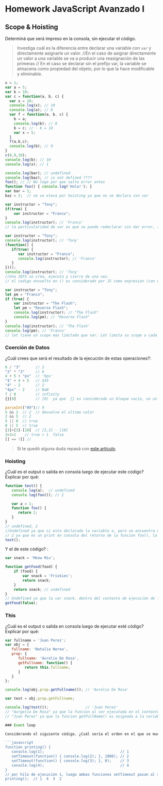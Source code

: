 
# Homework JavaScript Avanzado I

## Scope & Hoisting

Determiná que será impreso en la consola, sin ejecutar el código.

> Investiga cuál es la diferencia entre declarar una variable con `var` y directamente asignarle un valor.
//En el caso de asignar directamente un valor a una variable se va a producir una reasignación de las primeras
// En el caso se declarar sin el prefijo var, la variable se almacena como propiedad del objeto, por lo que la hace modificable y eliminable.

```javascript
x = 1;
var a = 5;
var b = 10;
var c = function(a, b, c) {
  var x = 10;
  console.log(x); // 10
  console.log(a); // 8
  var f = function(a, b, c) {
    b = a; 
    console.log(b); // 8
    b = c; // - b = 10
    var x = 5;
  }
  f(a,b,c);
  console.log(b); // 9
}
c(8,9,10);
console.log(b); // 10
console.log(x); // 1
```

```javascript
console.log(bar); // undefined
console.log(baz); // is not defined ????
foo(); // // No lega por que salta error antes
function foo() { console.log('Hola!'); }
var bar = 1;
baz = 2;  // no se eleva por hoisting ya que no se declara con var
```

```javascript
var instructor = "Tony";
if(true) {
    var instructor = "Franco";
}
console.log(instructor); // 'Franco'
// la particularidad de var es que se puede redeclarar sin dar error, instructor dentro de if redeclara la variabe global.
```

```javascript
var instructor = "Tony";
console.log(instructor); // 'Tony'
(function() {
   if(true) {
      var instructor = "Franco";
      console.log(instructor); // 'Franco'
   }
})();
console.log(instructor); // 'Tony'
//Una IEFS se crea, ejecuta y cierra de una vez.
// el codigo envuelto en () es considerado por JS como expresion (con un contexto)
```

```javascript
var instructor = "Tony";
let pm = "Franco";
if (true) {
    var instructor = "The Flash";
    let pm = "Reverse Flash";
    console.log(instructor); // "The Flash"
    console.log(pm); // "Reverse Flash"
}
console.log(instructor); // 'The Flash'
console.log(pm); // 'Franco'
// let tiene un scope mas limitado que var. Let limita su scope a cada nueblo bloque ({}), mientras que var solo en un nuevo contexto de ejecucion.
```
### Coerción de Datos

¿Cuál crees que será el resultado de la ejecución de estas operaciones?:

```javascript
6 / "3"       // 2
"2" * "3"     // 6
4 + 5 + "px"  // '9px'
"$" + 4 + 5   // $45
"4" - 2       // 2
"4px" - 2     // NaN
7 / 0         // infinity
{}[0]         // [0]  ya que  {} es considerado un bloque vacio, no un objeto vacio

parseInt("09")// 9
5 && 2  // 2  // devuelve el ultimo valor
2 && 5  // 2
5 || 0  // true
0 || 5  // true
[3]+[3]-[10]  // [3,3] - [10]
3>2>1    // true > 1  false
[] == ![] // 
```

> Si te quedó alguna duda repasá con [este artículo](http://javascript.info/tutorial/object-conversion).


### Hoisting

¿Cuál es el output o salida en consola luego de ejecutar este código? Explicar por qué:

```javascript
function test() {
   console.log(a);  // undefined
   console.log(foo()); // 2

   var a = 1;
   function foo() {
      return 2;
   }
}
// undefined, 2  
//Undefined ya que si esta declarada la variable a, pero se encuentra mas abajo en el hilo de ejecucion, por lo que no esta definida.
// 2 ya que es un print en consola del retorno de la funcion foo(), la funcion escala por hoisting y emacenada antes del inicio de la ejecucion en este contexto.
test();
```

Y el de este código? :

```javascript
var snack = 'Meow Mix';

function getFood(food) {
    if (food) {
        var snack = 'Friskies';
        return snack;
    }
    return snack; // undefined
}
// Undefined ya que la var snack, dentro del contexto de ejecución de la función getFood(), escala por hoisting y es almacenado su nombre y espaci en memoria, ero no declarada.
getFood(false);
```


### This

¿Cuál es el output o salida en consola luego de ejecutar esté código? Explicar por qué:

```javascript
var fullname = 'Juan Perez';
var obj = {
   fullname: 'Natalia Nerea',
   prop: {
      fullname: 'Aurelio De Rosa',
      getFullname: function() {
         return this.fullname;
      }
   }
};

console.log(obj.prop.getFullname()); // 'Aurelio De Rosa'

var test = obj.prop.getFullname;      

console.log(test());                 // 'Juan Perez'
// "Aurgelio De Rosa" ya que la funcion al ser ejecutada en el contexto del objeto prop, this alude a este objeto donde encuentra la propiedad fullName.
// "Juan Perez" ya que la funcion getFullName() es asignada a la variable test en el entorno global, por lo que this pasa a referenciar a este y toma como variable fullName de su mismo entorno.```

### Event loop

Considerando el siguiente código, ¿Cuál sería el orden en el que se muestra por consola? ¿Por qué?

```javascript
function printing() {
   console.log(1);                                   // 1
   setTimeout(function() { console.log(2); }, 1000); // 2
   setTimeout(function() { console.log(3); }, 0);    // 3
   console.log(4);                                   // 4
}
// por hilo de ejecución 1, luego ambas funciones setTimeout pasan al stack asincrono, se imprime 3 y luego de vaciar el stack imprime 3 y al final 2 por su demora de 1 seg.
printing();  // 1  4  3  2
```

